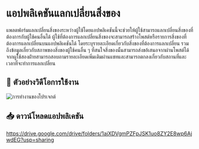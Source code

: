 # แอปพลิเคชันแลกเปลี่ยนสิ่งของ

แพลตฟอร์มแลกเปลี่ยนสิ่งของระหว่างผู้ใช้โดยแอปพลิเคชันนี้จะช่วยให้ผู้ใช้สามารถแลกเปลี่ยนสิ่งของที่ต้องการกับผู้ใช้คนอื่นได้ ผู้ใช้ที่ต้องการแลกเปลี่ยนสิ่งของจะสามารถสร้างโพสต์หรือรายการสิ่งของที่ต้องการแลกเปลี่ยนบนแอปพลิเคชันได้ โดยระบุรายละเอียดเกี่ยวกับสิ่งของที่ต้องการแลกเปลี่ยน รวมถึงข้อมูลเกี่ยวกับสภาพของสิ่งของผู้ใช้คนอื่น ๆ ที่สนใจสิ่งของนั้นสามารถส่งขอ้เสนอจากผ่านโพสต์ได้จากผูใ้ช้สองฝ่ายสามารถสอบถามรายละเอียดเพิ่มเติมผ่านแชทและสามารถตกลงเกี่ยวกับสถานที่และเวลาที่จะทำการแลกเปลี่ยน

## 🎥 ตัวอย่างวิดีโอการใช้งาน
![การทำงานของโปรเจกต์](src/assets/gif/swapitem2.gif)


## 📥 ดาวน์โหลดแอปพลิเคชัน
https://drive.google.com/drive/folders/1ajXDVgmPZFpJSK1uo8ZY2E8wp6AjwdEG?usp=sharing




